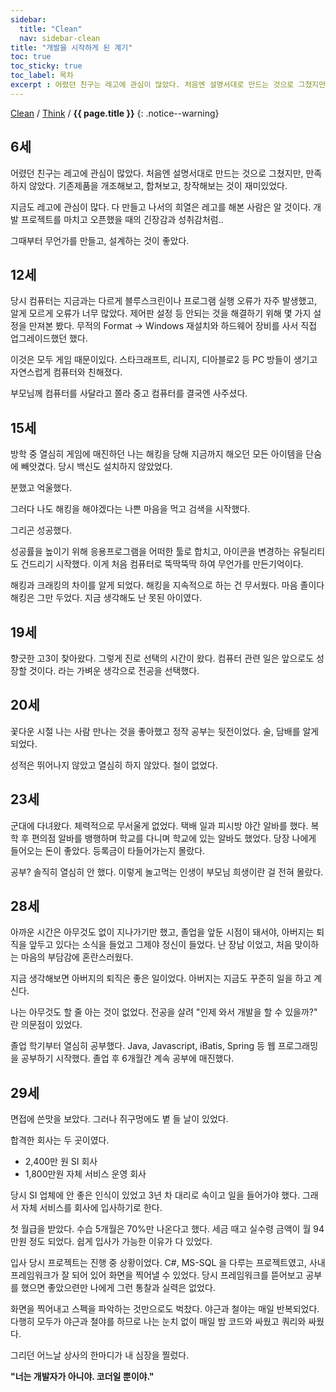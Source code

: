 ```yaml
---
sidebar:
  title: "Clean"
  nav: sidebar-clean
title: "개발을 시작하게 된 계기"
toc: true
toc_sticky: true
toc_label: 목차
excerpt : 어렸던 친구는 레고에 관심이 많았다. 처음엔 설명서대로 만드는 것으로 그쳤지만, 만족하지 않았다. 기존제품을 개조해보고, 합쳐보고, 창작해보는 것이 재미있었다.
---
```

[Clean](/clean/) / [Think](/clean/think/) / **{{ page.title }}**
{: .notice--warning}

## 6세
어렸던 친구는 레고에 관심이 많았다.
처음엔 설명서대로 만드는 것으로 그쳤지만, 만족하지 않았다. 기존제품을 개조해보고, 합쳐보고, 창작해보는 것이 재미있었다.

지금도 레고에 관심이 많다. 다 만들고 나서의 희열은 레고를 해본 사람은 알 것이다.
개발 프로젝트를 마치고 오픈했을 때의 긴장감과 성취감처럼..

그때부터 무언가를 만들고, 설계하는 것이 좋았다.

## 12세

당시 컴퓨터는 지금과는 다르게 블루스크린이나 프로그램 실행 오류가 자주 발생했고, 알게 모르게 오류가 너무 많았다. 제어판 설정 등 안되는 것을 해결하기 위해 몇 가지 설정을 만져본 봤다. 무적의 Format -> Windows 재설치와 하드웨어 장비를 사서 직접 업그레이드했던 했다.

이것은 모두 게임 때문이있다.
스타크래프트, 리니지, 디아블로2 등 PC 방들이 생기고 자연스럽게 컴퓨터와 친해졌다.

부모님께 컴퓨터를 사달라고 쫄라 중고 컴퓨터를 결국엔 사주셨다.

## 15세
방학 중 열심히 게임에 매진하던 나는 해킹을 당해 지금까지 해오던 모든 아이템을 단숨에 빼앗겼다.
당시 백신도 설치하지 않았었다.

분했고 억울했다. 

그러다 나도 해킹을 해야겠다는 나쁜 마음을 먹고 검색을 시작했다.

그리곤 성공했다.

성공률을 높이기 위해 응용프로그램을 어떠한 툴로 합치고, 아이콘을 변경하는 유틸리티도 건드리기 시작했다.
이게 처음 컴퓨터로 뚝딱뚝딱 하여 무언가를 만든기억이다.

해킹과 크래킹의 차이를 알게 되었다. 
해킹을 지속적으로 하는 건 무서웠다.
마음 졸이다 해킹은 그만 두었다.
지금 생각해도 난 못된 아이였다.

## 19세
향긋한 고3이 찾아왔다.
그렇게 진로 선택의 시간이 왔다.
컴퓨터 관련 일은 앞으로도 성장할 것이다. 라는 가벼운 생각으로 전공을 선택했다.

## 20세
꽃다운 시절 나는 사람 만나는 것을 좋아했고 정작 공부는 뒷전이었다.
술, 담배를 알게 되었다.

성적은 뛰어나지 않았고 열심히 하지 않았다. 철이 없었다.

## 23세
군대에 다녀왔다. 체력적으로 무서울게 없었다.
택배 일과 피시방 야간 알바를 했다.
복학 후 편의점 알바를 뱅행하며 학교를 다니며 학교에 있는 알바도 했었다.
당장 나에게 들어오는 돈이 좋았다. 등록금이 타들어가는지 몰랐다.

공부? 솔직히 열심히 안 했다.
이렇게 놀고먹는 인생이 부모님 희생이란 걸 전혀 몰랐다.

## 28세
아까운 시간은 아무것도 없이 지나가기만 했고,
졸업을 앞둔 시점이 돼서야, 아버지는 퇴직을 앞두고 있다는 소식을 들었고 그제야 정신이 들었다.
난 장남 이었고, 처음 맞이하는 마음의 부담감에 혼란스러웠다. 

지금 생각해보면 아버지의 퇴직은 좋은 일이었다. 아버지는 지금도 꾸준히 일을 하고 계신다.

나는 아무것도 할 줄 아는 것이 없었다.
전공을 살려 "인제 와서 개발을 할 수 있을까?" 란 의문점이 있었다.

졸업 학기부터 열심히 공부했다. Java, Javascript, iBatis, Spring 등 웹 프로그래밍을 공부하기 시작했다.
졸업 후 6개월간 계속 공부에 매진했다.

## 29세
면접에 쓴맛을 보았다. 그러나 쥐구멍에도 볕 들 날이 있었다.

합격한 회사는 두 곳이였다.

- 2,400만 원 SI 회사
- 1,800만원 자체 서비스 운영 회사

당시 SI 업체에 안 좋은 인식이 있었고 3년 차 대리로 속이고 일을 들어가야 했다.
그래서 자체 서비스를 회사에 입사하기로 한다.

첫 월급을 받았다. 수습 5개월은 70%만 나온다고 했다. 세금 때고 실수령 금액이 월 94만원 정도 되었다. 쉽게 입사가 가능한 이유가 다 있었다.

입사 당시 프로젝트는 진행 중 상황이었다.
C#, MS-SQL 을 다루는 프로젝트였고, 사내 프레임워크가 잘 되어 있어 화면을 찍어낼 수 있었다.
당시 프레임워크를 뜯어보고 공부를 했으면 좋았으련만 나에게 그런 통찰과 실력은 없었다.

화면을 찍어내고 스펙을 파악하는 것만으로도 벅찼다.
야근과 철야는 매일 반복되었다.
다행히 모두가 야근과 철야를 하므로 나는 눈치 없이 매일 밤 코드와 싸웠고 쿼리와 싸웠다.

그리던 어느날 상사의 한마디가 내 심장을 찔렀다.

**"너는 개발자가 아니야. 코더일 뿐이야."**
